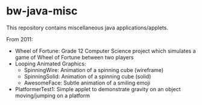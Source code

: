 # bw-java-misc

This repository contains miscellaneous java applications/applets.

From 2011:
- Wheel of Fortune: Grade 12 Computer Science project which simulates a game of Wheel of Fortune between two players
- Looping Animated Graphics:
  - SpinningWire: Animation of a spinning cube (wireframe)
  - SpinningSolid: Animation of a spinning cube (solid)
  - AwesomeFace: Subtle animation of a smiling emoji
- PlatformerTest1: Simple applet to demonstrate gravity on an object moving/jumping on a platform
